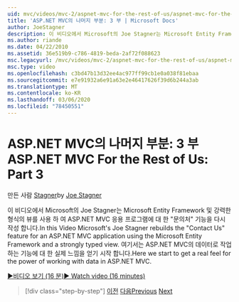 ```yaml
---
uid: mvc/videos/mvc-2/aspnet-mvc-for-the-rest-of-us/aspnet-mvc-for-the-rest-of-us-part-3
title: 'ASP.NET MVC의 나머지 부분: 3 부 | Microsoft Docs'
author: JoeStagner
description: 이 비디오에서 Microsoft의 Joe Stagner는 Microsoft Entity Framework 및 강력한 ...를 사용 하 여 ASP.NET MVC 응용 프로그램에 대 한 ' 문의처 ' 기능을 다시 빌드합니다.
ms.author: riande
ms.date: 04/22/2010
ms.assetid: 36e519b9-c786-4819-beda-2af72f088623
msc.legacyurl: /mvc/videos/mvc-2/aspnet-mvc-for-the-rest-of-us/aspnet-mvc-for-the-rest-of-us-part-3
msc.type: video
ms.openlocfilehash: c3bd47b13d32ee4ac977ff99cb1e0a038f81ebaa
ms.sourcegitcommit: e7e91932a6e91a63e2e46417626f39d6b244a3ab
ms.translationtype: MT
ms.contentlocale: ko-KR
ms.lasthandoff: 03/06/2020
ms.locfileid: "78450551"
---
```

# <a name="aspnet-mvc-for-the-rest-of-us-part-3"></a><span data-ttu-id="3f1da-103">ASP.NET MVC의 나머지 부분: 3 부</span><span class="sxs-lookup"><span data-stu-id="3f1da-103">ASP.NET MVC For the Rest of Us: Part 3</span></span>

<span data-ttu-id="3f1da-104">만든 사람 [Stagner](https://github.com/JoeStagner)</span><span class="sxs-lookup"><span data-stu-id="3f1da-104">by [Joe Stagner](https://github.com/JoeStagner)</span></span>

<span data-ttu-id="3f1da-105">이 비디오에서 Microsoft의 Joe Stagner는 Microsoft Entity Framework 및 강력한 형식의 뷰를 사용 하 여 ASP.NET MVC 응용 프로그램에 대 한 "문의처" 기능을 다시 작성 합니다.</span><span class="sxs-lookup"><span data-stu-id="3f1da-105">In this Video Microsoft's Joe Stagner rebuilds the "Contact Us" feature for an ASP.NET MVC application using the Microsoft Entity Framework and a strongly typed view.</span></span> <span data-ttu-id="3f1da-106">여기서는 ASP.NET MVC의 데이터로 작업 하는 기능에 대 한 실제 느낌을 얻기 시작 합니다.</span><span class="sxs-lookup"><span data-stu-id="3f1da-106">Here we start to get a real feel for the power of working with data in ASP.NET MVC.</span></span>

[<span data-ttu-id="3f1da-107">&#9654;비디오 보기 (16 분)</span><span class="sxs-lookup"><span data-stu-id="3f1da-107">&#9654; Watch video (16 minutes)</span></span>](https://channel9.msdn.com/Blogs/ASP-NET-Site-Videos/aspnet-mvc-for-the-rest-of-us-part-3)

> [!div class="step-by-step"]
> <span data-ttu-id="3f1da-108">[이전](aspnet-mvc-for-the-rest-of-us-part-2.md)
> [다음](aspnet-mvc-for-the-rest-of-us-part-4.md)</span><span class="sxs-lookup"><span data-stu-id="3f1da-108">[Previous](aspnet-mvc-for-the-rest-of-us-part-2.md)
[Next](aspnet-mvc-for-the-rest-of-us-part-4.md)</span></span>
